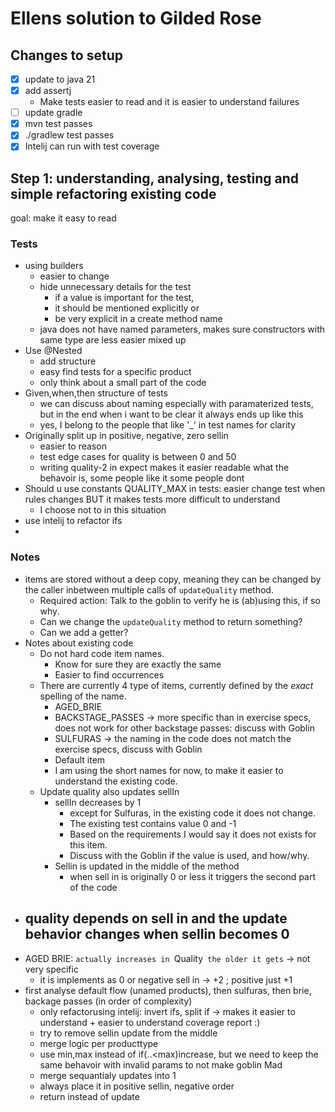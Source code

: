 # Ellens solution to Gilded Rose

## Changes to setup
- [x] update to java 21
- [x] add assertj
  - Make tests easier to read and it is easier to understand failures
- [ ] update gradle
- [x] mvn test passes
- [x] ./gradlew test passes
- [x] Intelij can run with test coverage

## Step 1: understanding, analysing, testing and simple refactoring existing code
goal: make it easy to read

### Tests
- using builders
  - easier to change
  - hide unnecessary details for the test
    - if a value is important for the test, 
    - it should be mentioned explicitly or
    - be very explicit in a create method name
  - java does not have named parameters, makes sure constructors with same type are less easier mixed up
- Use @Nested
  - add structure
  - easy find tests for a specific product 
  - only think about a small part of the code
- Given,when,then structure of tests
  - we can discuss about naming especially with paramaterized tests, but in the end when i want to be clear it always ends up like this
  - yes, I belong to the people that like '_' in test names for clarity
- Originally split up in positive, negative, zero sellin 
  - easier to reason
  - test edge cases for quality is between 0 and 50
  - writing quality-2 in expect makes it easier readable what the behavoir is, some people like it some people dont 
- Should u use constants QUALITY_MAX in tests: easier change test when rules changes BUT it makes tests more difficult to understand
  - I choose not to in this situation
- use intelij to refactor ifs
- 
### Notes
- items are stored without a deep copy, meaning they can be changed by the caller inbetween multiple calls of `updateQuality` method. 
  - Required action: Talk to the goblin to verify he is (ab)using this, if so why. 
  - Can we change the `updateQuality` method to return something?
  - Can we add a getter?
- Notes about existing code
  - Do not hard code item names. 
    - Know for sure they are exactly the same
    - Easier to find occurrences
  - There are currently 4 type of items, currently defined by the *exact* spelling of the name. 
    - AGED_BRIE
    - BACKSTAGE_PASSES -> more specific than in exercise specs, does not work for other backstage passes: discuss with Goblin
    - SULFURAS -> the naming in the code does not match the exercise specs, discuss with Goblin 
    - Default item 
    - I am using the short names for now, to make it easier to understand the existing code.
  - Update quality also updates sellIn
    - sellIn decreases by 1 
      - except for Sulfuras, in the existing code it does not change. 
      - The existing test contains value 0 and -1
      - Based on the requirements I would say it does not exists for this item.
      - Discuss with the Goblin if the value is used, and how/why. 
    - Sellin is updated in the middle of the method
      - when sell in is originally 0 or less it triggers the second part of the code
- quality depends on sell in and the update behavior changes when sellin becomes 0
  - 
- AGED BRIE: `actually increases in `Quality` the older it gets` -> not very specific 
  - it is implements as 0 or negative sell in -> +2 ; positive just +1
- first analyse default flow (unamed products), then sulfuras, then brie, backage passes (in order of complexity)
  - only refactorusing intelij: invert ifs, split if -> makes it easier to understand + easier to understand coverage report :)
  - try to remove sellin update from the middle
  - merge logic per producttype
  - use min,max instead of if(..<max)increase, but we need to keep the same behavoir  with invalid params to not make goblin Mad
  - merge sequantialy updates into 1
  - always place it in positive sellin, negative order
  - return instead of update
      

